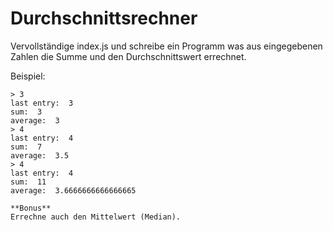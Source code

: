 # Durchschnittsrechner
Vervollständige index.js und schreibe ein Programm was aus eingegebenen Zahlen die Summe und den Durchschnittswert errechnet.

Beispiel:
```
> 3
last entry:  3
sum:  3
average:  3
> 4
last entry:  4
sum:  7
average:  3.5
> 4
last entry:  4
sum:  11
average:  3.6666666666666665

**Bonus**
Errechne auch den Mittelwert (Median).


